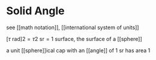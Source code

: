 # Solid Angle

see [[math notation]], [[international system of units]]

$[\tau \text{ rad}]2 = \tau2 \text{ sr} = 1 \text{ surface}$, the surface of a [[sphere]]

a unit [[sphere]]ical cap with an [[angle]] of $1 \text{ sr}$ has area $1$
